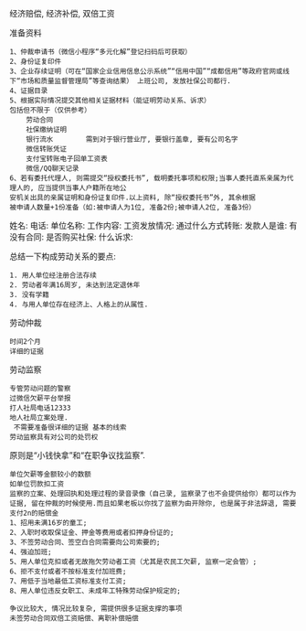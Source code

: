 经济赔偿, 经济补偿, 双倍工资

准备资料

```
1、仲裁申请书（微信小程序“多元化解”登记扫码后可获取） 
2、身份证复印件
3、企业存续证明（可在“国家企业信用信息公示系统”“信用中国”“成都信用”等政府官网或线下“市场和质量监督管理局”等查询结果） 上班公司, 发放社保公司都行.
4、证据目录
5、根据实际情况提交其他相关证据材料（能证明劳动关系、诉求）
包括但不限于（仅供参考）
    劳动合同		
    社保缴纳证明		
    银行流水  		需到对于银行营业厅, 要银行盖章, 要有公司名字
    微信转账凭证			
    支付宝转账电子回单工资表	
    微信/QQ聊天记录		
6、若有委托代理人, 则需提交“授权委托书”, 载明委托事项和权限;当事人委托直系亲属为代理人的, 应当提供当事人户籍所在地公
安机关出具的亲属证明和身份证复印件.以上资料, 除“授权委托书”外, 其余根据
被申请人数量+1份准备（如:被申请人为1位, 准备2份;被申请人2位, 准备3份）
```

姓名:
电话:
单位名称:
工作内容:
工资发放情况:
通过什么方式转账:
发款人是谁:
有没有合同:
是否购买社保:
什么诉求:


总结一下构成劳动关系的要点: 

```
1. 用人单位经注册合法存续 
2. 劳动者年满16周岁, 未达到法定退休年
3. 没有学籍
4. 与用人单位存在经济上、人格上的从属性.
```

劳动仲裁

```
时间2个月
详细的证据
```

劳动监察

```
专管劳动问题的警察
过微信欠薪平台举报
打人社局电话12333
地人社局立案处理.
 不需要准备很详细的证据 基本的线索
劳动监察具有对公司的处罚权
```

原则是“小钱快拿”和“在职争议找监察”.

```
单位欠薪等金额较小的数额
如单位罚款扣工资
监察的立案、处理回执和处理过程的录音录像（自己录, 监察录了也不会提供给你）都可以作为证据, 留在仲裁的时候使用.而且如果老板以你找了监察为由开除你, 也是属于非法辞退, 需要支付2n的赔偿金
1、招用未满16岁的童工;
2、入职时收取保证金、押金等费用或者扣押身份证的;
3、不签劳动合同、签空白合同需要向公司索要的;
4、强迫加班;
5、用人单位克扣或者无故拖欠劳动者工资（尤其是农民工欠薪, 监察一定会管）;
6、拒不支付或者不按标准支付加班费;
7、用低于当地最低工资标准支付工资;
8、用人单位违反女职工、未成年工特殊劳动保护规定的;
```

```
争议比较大, 情况比较复杂, 需提供很多证据支撑的事项
未签劳动合同双倍工资赔偿、离职补偿赔偿
```

